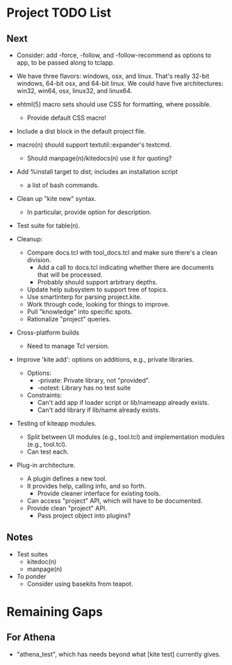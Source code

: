 # Project TODO List

## Next

* Consider: add -force, -follow, and -follow-recommend as options to app,
  to be passed along to tclapp.
* We have three flavors: windows, osx, and linux.  That's really
  32-bit windows, 64-bit osx, and 64-bit linux.  We could have five
  architectures: win32, win64, osx, linux32, and linux64. 

* ehtml(5) macro sets should use CSS for formatting, where possible.
  * Provide default CSS macro!
* Include a dist block in the default project file.
* macro(n) should support textutil::expander's textcmd.
  * Should manpage(n)/kitedocs(n) use it for quoting?
* Add %install target to dist; includes an installation script
  * a list of bash commands.
* Clean up "kite new" syntax.  
  * In particular, provide option for description.

* Test suite for table(n).
* Cleanup:
  * Compare docs.tcl with tool_docs.tcl and make sure there's a clean
    division.
    * Add a call to docs.tcl indicating whether there are documents
      that will be processed.
    * Probably should support arbitrary depths.
  * Update help subsystem to support tree of topics.
  * Use smartinterp for parsing project.kite.
  * Work through code, looking for things to improve.
  * Pull "knowledge" into specific spots.
  * Rationalize "project" queries.
* Cross-platform builds
  * Need to manage Tcl version.
* Improve 'kite add': options on additions, e.g., private libraries.
  * Options:
    * -private: Private library, not "provided".
    * -notest: Library has no test suite 
  * Constraints:
    * Can't add app if loader script or lib/nameapp already exists.
    * Can't add library if lib/name already exists.
* Testing of kiteapp modules.
  * Split between UI modules (e.g., <name>tool.tcl) and implementation
    modules (e.g., tool.tcl).
  * Can test each.
* Plug-in architecture.
  * A plugin defines a new tool.
  * It provides help, calling info, and so forth.
    * Provide cleaner interface for existing tools.
  * Can access "project" API, which will have to be documented.
  * Provide clean "project" API.
    * Pass project object into plugins?

## Notes

* Test suites
  * kitedoc(n)
  * manpage(n)
* To ponder
  * Consider using basekits from teapot.

# Remaining Gaps #

## For Athena

* "athena_test", which has needs beyond what [kite test] currently gives.


